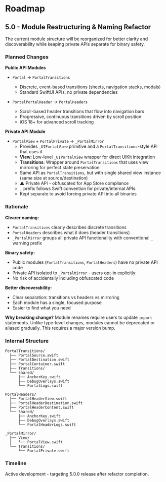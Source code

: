 # Roadmap

## 5.0 - Module Restructuring & Naming Refactor

The current module structure will be reorganized for better clarity and discoverability while keeping private APIs separate for binary safety.

### Planned Changes

**Public API Modules**
- `Portal` → `PortalTransitions`
  - Discrete, event-based transitions (sheets, navigation stacks, modals)
  - Standard SwiftUI APIs, no private dependencies

- `PortalPortalHeader` → `PortalHeaders`
  - Scroll-based header transitions that flow into navigation bars
  - Progressive, continuous transitions driven by scroll position
  - iOS 18+ for advanced scroll tracking

**Private API Module**
- `PortalView` + `PortalPrivate` → `_PortalMirror`
  - Provides `_UIPortalView` primitive and a `PortalTransitions`-style API that uses it
  - **View**: Low-level `_UIPortalView` wrapper for direct UIKit integration
  - **Transitions**: Wrapper around `PortalTransitions` that uses view mirroring for perfect state preservation
  - Same API as `PortalTransitions`, but with single shared view instance (same size at source/destination)
  - ⚠️ Private API - obfuscated for App Store compliance
  - `_` prefix follows Swift convention for private/internal APIs
  - Kept separate to avoid forcing private API into all binaries

### Rationale

**Clearer naming:**
- `PortalTransitions` clearly describes discrete transitions
- `PortalHeaders` describes what it does (header transitions)
- `_PortalMirror` groups all private API functionality with conventional `_` warning prefix

**Binary safety:**
- Public modules (`PortalTransitions`, `PortalHeaders`) have no private API code
- Private API isolated to `_PortalMirror` - users opt-in explicitly
- No risk of accidentally including obfuscated code

**Better discoverability:**
- Clear separation: transitions vs headers vs mirroring
- Each module has a single, focused purpose
- Easier to find what you need

**Why breaking change?**
Module renames require users to update `import` statements. Unlike type-level changes, modules cannot be deprecated or aliased gradually. This requires a major version bump.

### Internal Structure

```
PortalTransitions/
  ├── PortalSource.swift
  ├── PortalDestination.swift
  ├── PortalContainer.swift
  ├── Transitions/
  └── Shared/
      ├── AnchorKey.swift
      ├── DebugOverlays.swift
      └── PortalLogs.swift

PortalHeaders/
  ├── PortalHeaderView.swift
  ├── PortalHeaderDestination.swift
  ├── PortalHeaderContent.swift
  └── Shared/
      ├── AnchorKey.swift
      ├── DebugOverlays.swift
      └── PortalHeaderLogs.swift

_PortalMirror/
  ├── View/
  │   └── PortalView.swift
  └── Transitions/
      └── PortalPrivate.swift
```

### Timeline

Active development - targeting 5.0.0 release after refactor completion.
